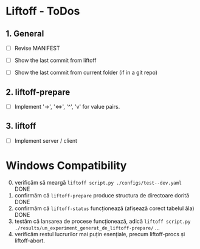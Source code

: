 # Liftoff - ToDos

## 1. General

 - [ ] Revise MANIFEST
 - [ ] Show the last commit from liftoff
 - [ ] Show the last commit from current folder (if in a git repo)
 

## 2. liftoff-prepare

 - [ ] Implement '->', '<=>', '^', 'v' for value pairs.

## 3. liftoff

 - [ ] Implement server / client


# Windows Compatibility

0. verificăm să meargă `liftoff script.py ./configs/test--dev.yaml` DONE
1. confirmăm că `liftoff-prepare` produce structura de directoare dorită DONE
2. confirmăm că `liftoff-status` funcționează (afișează corect tabelul ăla) DONE
3. testăm că lansarea de procese funcționează, adică `liftoff script.py ./results/un_experiment_generat_de_liftoff-prepare/` ...
4. verificăm restul lucrurilor mai puțin esențiale, precum liftoff-procs și liftoff-abort.